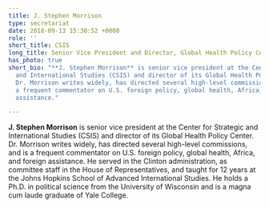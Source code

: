 ```yaml
---
title: J. Stephen Morrison
type: secretariat
date: 2018-09-13 15:30:52 +0000
role: ''
short_title: CSIS
long_title: Senior Vice President and Director, Global Health Policy Center, CSIS
has_photo: true
short_bio: "**J. Stephen Morrison** is senior vice president at the Center for Strategic
  and International Studies (CSIS) and director of its Global Health Policy Center.
  Dr. Morrison writes widely, has directed several high-level commissions, and is
  a frequent commentator on U.S. foreign policy, global health, Africa, and foreign
  assistance."

---
```

**J. Stephen Morrison** is senior vice president at the Center for Strategic and International Studies (CSIS) and director of its Global Health Policy Center. Dr. Morrison writes widely, has directed several high-level commissions, and is a frequent commentator on U.S. foreign policy, global health, Africa, and foreign assistance. He served in the Clinton administration, as committee staff in the House of Representatives, and taught for 12 years at the Johns Hopkins School of Advanced International Studies. He holds a Ph.D. in political science from the University of Wisconsin and is a magna cum laude graduate of Yale College.